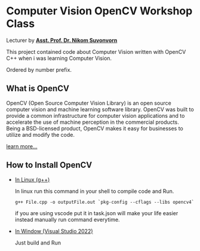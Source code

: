 # Computer Vision OpenCV Workshop Class
Lecturer by **[Asst. Prof. Dr. Nikom Suvonvorn](https://www.coe.psu.ac.th/script/staff/staff_detail.php?staff=61&lang=en)**

This project contained code about Computer Vision written with OpenCV C++ when i was learning Computer Vision.

Ordered by number prefix.

## What is OpenCV 
OpenCV (Open Source Computer Vision Library) is an open source computer vision and machine learning software library. OpenCV was built to provide a common infrastructure for computer vision applications and to accelerate the use of machine perception in the commercial products. Being a BSD-licensed product, OpenCV makes it easy for businesses to utilize and modify the code.

[learn more...](https://opencv.org/)

## How to Install OpenCV

- [In Linux (g++)](https://docs.opencv.org/3.4/d7/d9f/tutorial_linux_install.html)

    In linux run this command in your shell to compile code and Run.
    ```shell
    g++ File.cpp -o outputFile.out `pkg-config --cflags --libs opencv4` 
    ```
    if you are using vscode put it in task.json will make your life easier instead manually run command everytime.

- [In Window (Visual Studio 2022)](https://www.youtube.com/watch?v=unSce_GPwto)
    
    Just build and Run
    
    
